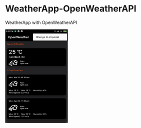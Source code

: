# WeatherApp-OpenWeatherAPI
WeatherApp with OpenWeatherAPI

<a href="url"><img src="https://github.com/ManbirKakkar/WeatherApp-OpenWeatherAPI/blob/master/app_screenshot.jpg" height="300" width="200" ></a>

